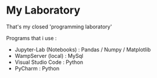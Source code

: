 # My Laboratory

That's my closed 'programming laboratory'

Programs that i use :

  - Jupyter-Lab (Notebooks) : Pandas / Numpy / Matplotlib
  - WampServer (local) : MySql
  - Visual Studio Code : Python
  - PyCharm : Python

